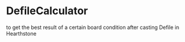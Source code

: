 # DefileCalculator
to get the best result of a certain board condition after casting Defile in Hearthstone
